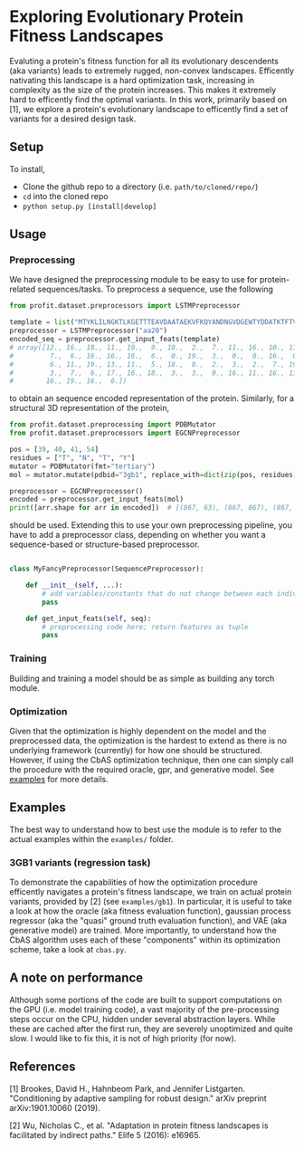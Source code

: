 # Exploring Evolutionary Protein Fitness Landscapes
Evaluting a protein's fitness function for all its evolutionary descendents (aka
variants) leads to extremely rugged, non-convex landscapes. Efficently
nativating this landscape is a hard optimization task, increasing in complexity
as the size of the protein increases. This makes it extremely hard to efficently
find the optimal variants. In this work, primarily based on [1], we explore a
protein's evolutionary landscape to efficently find a set of variants for a
desired design task.


## Setup
To install,
- Clone the github repo to a directory (i.e. `path/to/cloned/repo/`)
- `cd` into the cloned repo
- `python setup.py [install|develop]`


## Usage 

### Preprocessing
We have designed the preprocessing module to be easy to use for protein-related
sequences/tasks. To preprocess a sequence, use the following

```python
from profit.dataset.preprocessors import LSTMPreprocessor

template = list("MTYKLILNGKTLKGETTTEAVDAATAEKVFKQYANDNGVDGEWTYDDATKTFTVTE")
preprocessor = LSTMPreprocessor("aa20")
encoded_seq = preprocessor.get_input_feats(template)
# array([12., 16., 18., 11., 10.,  9., 10.,  2.,  7., 11., 16., 10., 11.,
#         7.,  6., 16., 16., 16.,  6.,  0., 19.,  3.,  0.,  0., 16.,  0.,
#         6., 11., 19., 13., 11.,  5., 18.,  0.,  2.,  3.,  2.,  7., 19.,
#         3.,  7.,  6., 17., 16., 18.,  3.,  3.,  0., 16., 11., 16., 13.,
#        16., 19., 16.,  6.])
```

to obtain an sequence encoded representation of the protein. Similarly, for a
structural 3D representation of the protein,

```python
from profit.dataset.preprocessing import PDBMutator
from profit.dataset.preprocessors import EGCNPreprocessor

pos = [39, 40, 41, 54]
residues = ["T", "N", "T", "Y"]
mutator = PDBMutator(fmt="tertiary")
mol = mutator.mutate(pdbid="3gb1", replace_with=dict(zip(pos, residues)))

preprocessor = EGCNPreprocessor()
encoded = preprocessor.get_input_feats(mol)
print([arr.shape for arr in encoded])  # [(867, 63), (867, 867), (867, 867, 3)]
```

should be used. Extending this to use your own preprocessing pipeline, you have
to add a preprocessor class, depending on whether you want a sequence-based or
structure-based preprocessor.

```python

class MyFancyPreprocessor(SequencePreprocessor):

    def __init__(self, ...):
        # add variables/constants that do not change between each individual variant 
        pass

    def get_input_feats(self, seq):
        # preprocessing code here; return features as tuple
        pass
```

### Training
Building and training a model should be as simple as building any torch
module.

### Optimization
Given that the optimization is highly dependent on the model and the
preprocessed data, the optimization is the hardest to extend as there is no
underlying framework (currently) for how one should be structured. However, if
using the CbAS optimization technique, then one can simply call the procedure
with the required oracle, gpr, and generative model. See [examples](#examples)
for more details.


## Examples
The best way to understand how to best use the module is to refer to the
actual examples within the `examples/` folder.

### 3GB1 variants (regression task)
To demonstrate the capabilities of how the optimization procedure efficently
navigates a protein's fitness landscape, we train on actual protein variants,
provided by [2] (see `examples/gb1`). In particular, it is useful to take a look
at how the oracle (aka fitness evaluation function), gaussian process regressor
(aka the "quasi" ground truth evaluation function), and VAE (aka generative
model) are trained. More importantly, to understand how the CbAS algorithm uses
each of these "components" within its optimization scheme, take a look at
`cbas.py`.


## A note on performance
Although some portions of the code are built to support computations on the GPU
(i.e. model training code), a vast majority of the pre-processing steps occur on
the CPU, hidden under several abstraction layers. While these are cached after
the first run, they are severely unoptimized and quite slow. I would like to fix
this, it is not of high priority (for now).


## References
[1] Brookes, David H., Hahnbeom Park, and Jennifer Listgarten. "Conditioning by
adaptive sampling for robust design." arXiv preprint arXiv:1901.10060 (2019).

[2] Wu, Nicholas C., et al. "Adaptation in protein fitness landscapes is
facilitated by indirect paths." Elife 5 (2016): e16965.
